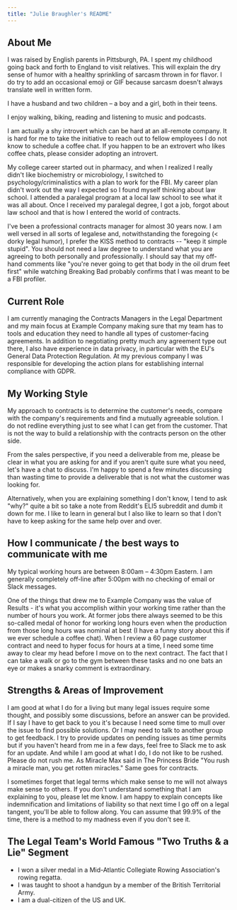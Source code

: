 ```yaml
---
title: "Julie Braughler's README"
---
```


## About Me

I was raised by English parents in Pittsburgh, PA. I spent my childhood going back and forth to England to visit relatives. This will explain the dry sense of humor with a healthy sprinkling of sarcasm thrown in for flavor. I do try to add an occasional emoji or GIF because sarcasm doesn't always translate well in written form.

I have a husband and two children – a boy and a girl, both in their teens.

I enjoy walking, biking, reading and listening to music and podcasts.

I am actually a shy introvert which can be hard at an all-remote company. It is hard for me to take the initiative to reach out to fellow employees I do not know to schedule a coffee chat. If you happen to be an extrovert who likes coffee chats, please consider adopting an introvert.

My college career started out in pharmacy, and when I realized I really didn't like biochemistry or microbiology, I switched to psychology/criminalistics with a plan to work for the FBI. My career plan didn't work out the way I expected so I found myself thinking about law school. I attended a paralegal program at a local law school to see what it was all about. Once I received my paralegal degree, I got a job, forgot about law school and that is how I entered the world of contracts.

I've been a professional contracts manager for almost 30 years now. I am well versed in all sorts of legalese and, notwithstanding the foregoing (< dorky legal humor), I prefer the KISS method to contracts -- "keep it simple stupid". You should not need a law degree to understand what you are agreeing to both personally and professionally. I should say that my off-hand comments like "you're never going to get that body in the oil drum feet first" while watching Breaking Bad probably confirms that I was meant to be a FBI profiler.

## Current Role

I am currently managing the Contracts Managers in the Legal Department and my main focus at Example Company making sure that my team has to tools and education they need to handle all types of customer-facing agreements. In addition to negotiating pretty much any agreement type out there, I also have experience in data privacy, in particular with the EU's General Data Protection Regulation. At my previous company I was responsible for developing the action plans for establishing internal compliance with GDPR.

## My Working Style

My approach to contracts is to determine the customer's needs, compare with the company's requirements and find a mutually agreeable solution. I do not redline everything just to see what I can get from the customer. That is not the way to build a relationship with the contracts person on the other side.

From the sales perspective, if you need a deliverable from me, please be clear in what you are asking for and if you aren't quite sure what you need, let's have a chat to discuss. I'm happy to spend a few minutes discussing than wasting time to provide a deliverable that is not what the customer was looking for.

Alternatively, when you are explaining something I don't know, I tend to ask "why?" quite a bit so take a note from Reddit's ELI5 subreddit and dumb it down for me. I like to learn in general but I also like to learn so that I don't have to keep asking for the same help over and over.

## How I communicate / the best ways to communicate with me

My typical working hours are between 8:00am – 4:30pm Eastern. I am generally completely off-line after 5:00pm with no checking of email or Slack messages.

One of the things that drew me to Example Company was the value of Results - it's what you accomplish within your working time rather than the number of hours you work. At former jobs there always seemed to be this so-called medal of honor for working long hours even when the production from those long hours was nominal at best (I have a funny story about this if we ever schedule a coffee chat). When I review a 60 page customer contract and need to hyper focus for hours at a time, I need some time away to clear my head before I move on to the next contract. The fact that I can take a walk or go to the gym between these tasks and no one bats an eye or makes a snarky comment is extraordinary.

## Strengths & Areas of Improvement

I am good at what I do for a living but many legal issues require some thought, and possibly some discussions, before an answer can be provided. If I say I have to get back to you it's because I need some time to mull over the issue to find possible solutions. Or I may need to talk to another group to get feedback. I try to provide updates on pending issues as time permits but if you haven't heard from me in a few days, feel free to Slack me to ask for an update.
And while I am good at what I do, I do not like to be rushed. Please do not rush me. As Miracle Max said in The Princess Bride "You rush a miracle man, you get rotten miracles." Same goes for contracts.

I sometimes forget that legal terms which make sense to me will not always make sense to others. If you don't understand something that I am explaining to you, please let me know. I am happy to explain concepts like indemnification and limitations of liability so that next time I go off on a legal tangent, you'll be able to follow along. You can assume that 99.9% of the time, there is a method to my madness even if you don't see it.

## The Legal Team's World Famous "Two Truths & a Lie" Segment

- I won a silver medal in a Mid-Atlantic Collegiate Rowing Association's rowing regatta.
- I was taught to shoot a handgun by a member of the British Territorial Army.
- I am a dual-citizen of the US and UK.
